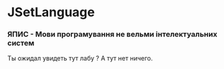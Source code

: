 # JSetLanguage
### ЯПИС - Мови програмування не вельми інтелектуальних систем
Ты ожидал увидеть тут лабу ? А тут нет ничего.
